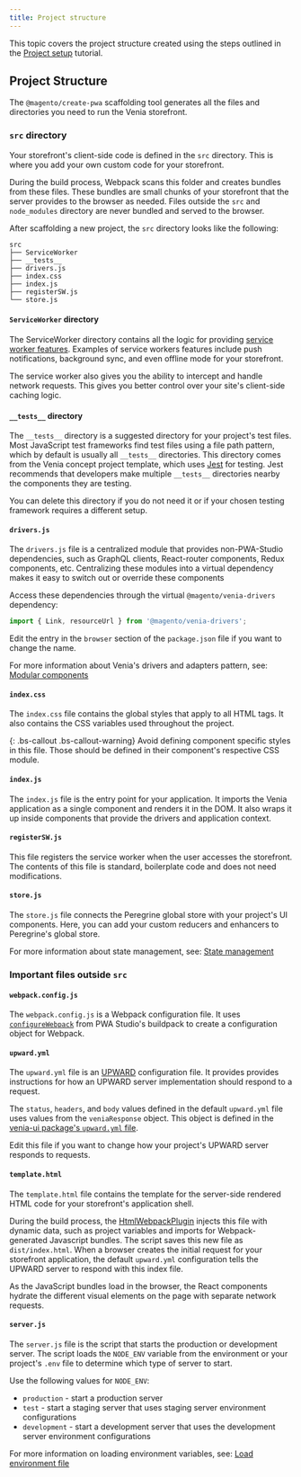 ```yaml
---
title: Project structure
---
```


This topic covers the project structure created using the steps outlined in the [Project setup][] tutorial.

## Project Structure

The  `@magento/create-pwa` scaffolding tool generates all the files and directories you need to run the Venia storefront.

### `src` directory

Your storefront's client-side code is defined in the `src` directory.
This is where you add your own custom code for your storefront.

During the build process, Webpack scans this folder and creates bundles from these files.
These bundles are small chunks of your storefront that the server provides to the browser as needed.
Files outside the `src` and `node_modules` directory are never bundled and served to the browser.

After scaffolding a new project, the `src` directory looks like the following:

```tree
src
├── ServiceWorker
├── __tests__
├── drivers.js
├── index.css
├── index.js
├── registerSW.js
└── store.js
```

#### `ServiceWorker` directory

The ServiceWorker directory contains all the logic for providing [service worker features][].
Examples of service workers features include push notifications, background sync, and even offline mode for your storefront.

The service worker also gives you the ability to intercept and handle network requests.
This gives you better control over your site's client-side caching logic.

#### `__tests__` directory

The `__tests__` directory is a suggested directory for your project's test files.
Most JavaScript test frameworks find test files using a file path pattern, which by default is usually all `__tests__` directories.
This directory comes from the Venia concept project template, which uses [Jest][] for testing.
Jest recommends that developers make multiple `__tests__` directories nearby the components they are testing.

You can delete this directory if you do not need it or if your chosen testing framework requires a different setup.

#### `drivers.js`

The `drivers.js` file is a centralized module that provides non-PWA-Studio dependencies, such as GraphQL clients, React-router components, Redux components, etc.
Centralizing these modules into a virtual dependency makes it easy to switch out or override these components

Access these dependencies through the virtual `@magento/venia-drivers` dependency:

```js
import { Link, resourceUrl } from '@magento/venia-drivers';
```

Edit the entry in the `browser` section of the `package.json` file if you want to change the name.

For more information about Venia's drivers and adapters pattern, see: [Modular components][]

#### `index.css`

The `index.css` file contains the global styles that apply to all HTML tags.
It also contains the CSS variables used throughout the project.

{: .bs-callout .bs-callout-warning}
Avoid defining component specific styles in this file.
Those should be defined in their component's respective CSS module.

#### `index.js`

The `index.js` file is the entry point for your application.
It imports the Venia application as a single component and renders it in the DOM.
It also wraps it up inside components that provide the drivers and application context.

#### `registerSW.js`

This file registers the service worker when the user accesses the storefront.
The contents of this file is standard, boilerplate code and does not need modifications.

#### `store.js`

The `store.js` file connects the Peregrine global store with your project's UI components.
Here, you can add your custom reducers and enhancers to Peregrine's global store.

For more information about state management, see: [State management][]

### Important files outside `src`

#### `webpack.config.js`

The `webpack.config.js` is a Webpack configuration file.
It uses [`configureWebpack`][] from PWA Studio's buildpack to create a configuration object for Webpack.

#### `upward.yml`

The `upward.yml` file is an [UPWARD][] configuration file.
It provides provides instructions for how an UPWARD server implementation should respond to a request.

The `status`, `headers`, and `body` values defined in the default `upward.yml` file uses values from the `veniaResponse` object.
This object is defined in the [venia-ui package's `upward.yml` file][].

Edit this file if you want to change how your project's UPWARD server responds to requests.

#### `template.html`

The `template.html` file contains the template for the server-side rendered HTML code for your storefront's application shell.

During the build process, the [HtmlWebpackPlugin][] injects this file with dynamic data, such as project variables and imports for Webpack-generated Javascript bundles.
The script saves this new file as `dist/index.html`.
When a browser creates the initial request for your storefront application, the default `upward.yml` configuration tells the UPWARD server to respond with this index file.

As the JavaScript bundles load in the browser, the React components hydrate the different visual elements on the page with separate network requests.

#### `server.js`

The `server.js` file is the script that starts the production or development server.
The script loads the `NODE_ENV` variable from the environment or your project's `.env` file to determine which type of server to start.

Use the following values for `NODE_ENV`:

-   `production` - start a production server
-   `test` - start a staging server that uses staging server environment configurations
-   `development` - start a development server that uses the development server environment configurations

For more information on loading environment variables, see: [Load environment file][]

[modular components]: <{%link venia-pwa-concept/features/modular-components/index.md %}>
[project setup]: <{%link tutorials/pwa-studio-fundamentals/index.md %}>
[`configurewebpack`]: <{%link pwa-buildpack/reference/configure-webpack/index.md %}>
[upward]: <{%link technologies/upward/index.md %}>
[load environment file]: <{%link pwa-buildpack/reference/buildpack-cli/load-env/index.md %}#programmatic-api>
[state management]: <{%link technologies/basic-concepts/state-management/index.md %}>

[service worker features]: https://developers.google.com/web/fundamentals/primers/service-workers
[jest]: https://jestjs.io/
[venia-ui package's `upward.yml` file]: https://github.com/magento/pwa-studio/blob/develop/packages/venia-ui/upward.yml
[htmlwebpackplugin]: https://webpack.js.org/plugins/html-webpack-plugin/
